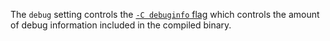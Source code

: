 The `debug` setting controls the [`-C debuginfo` flag](https://doc.rust-lang.org/rustc/codegen-options/index.html#debuginfo) which controls the
amount of debug information included in the compiled binary.